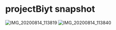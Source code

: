# projectBiyt snapshot

![IMG_20200814_113819](https://user-images.githubusercontent.com/42836807/102994246-b9122980-4544-11eb-8efd-1060b52e3459.jpg) ![IMG_20200814_113840](https://user-images.githubusercontent.com/42836807/102994256-bd3e4700-4544-11eb-955c-f629dc83d3b6.jpg)

